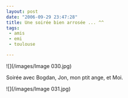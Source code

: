 ```yaml
---
layout: post
date: "2006-09-29 23:47:28"
title: Une soirée bien arrosée ... ^^
tags:
 - amis
 - emi
 - toulouse

---
```


![](/images/Image 030.jpg)

Soirée avec Bogdan, Jon, mon ptit ange, et Moi.

![](/images/Image 031.jpg)
